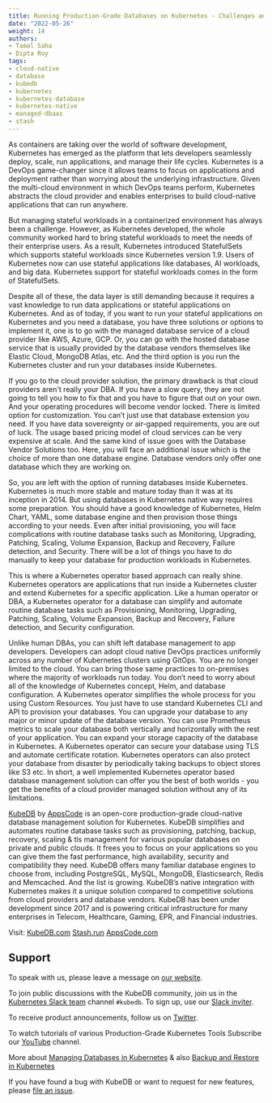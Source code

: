 ```yaml
---
title: Running Production-Grade Databases on Kubernetes - Challenges and Solutions
date: "2022-05-26"
weight: 14
authors:
- Tamal Saha
- Dipta Roy
tags:
- cloud-native
- database
- kubedb
- kubernetes
- kubernetes-database
- kubernetes-native
- managed-dbaas
- stash
---
```


As containers are taking over the world of software development, Kubernetes has emerged as the platform that lets developers seamlessly deploy, scale, run applications, and manage their life cycles. Kubernetes is a DevOps game-changer since it allows teams to focus on applications and deployment rather than worrying about the underlying infrastructure. Given the multi-cloud environment in which DevOps teams perform, Kubernetes abstracts the cloud provider and enables enterprises to build cloud-native applications that can run anywhere.

But managing stateful workloads in a containerized environment has always been a challenge. However, as Kubernetes developed, the whole community worked hard to bring stateful workloads to meet the needs of their enterprise users. As a result, Kubernetes introduced StatefulSets which supports stateful workloads since Kubernetes version 1.9. Users of Kubernetes now can use stateful applications like databases, AI workloads, and big data. Kubernetes support for stateful workloads comes in the form of StatefulSets. 

Despite all of these, the data layer is still demanding because it requires a vast knowledge to run data applications or stateful applications on Kubernetes. And as of today, if you want to run your stateful applications on Kubernetes and you need a database, you have three solutions or options to implement it, one is to go with the managed database service of a cloud provider like AWS, Azure, GCP. Or, you can go with the hosted database service that is usually provided by the database vendors themselves like Elastic Cloud, MongoDB Atlas, etc. And the third option is you run the Kubernetes cluster and run your databases inside Kubernetes. 

If you go to the cloud provider solution, the primary drawback is that cloud providers aren't really your DBA. If you have a slow query, they are not going to tell you how to fix that and you have to figure that out on your own. And your operating procedures will become vendor locked. There is limited option for customization. You can’t just use that database extension you need. If you have data sovereignty or air-gapped requirements, you are out of luck. The usage based pricing model of cloud services can be very expensive at scale. And the same kind of issue goes with the Database Vendor Solutions too. Here, you will face an additional issue which is the choice of more than one database engine. Database vendors only offer one database which they are working on.

So, you are left with the option of running databases inside Kubernetes. Kubernetes is much more stable and mature today than it was at its inception in 2014. But using databases in Kubernetes native way requires some preparation. You should have a good knowledge of Kubernetes, Helm Chart, YAML,  some database engine and then provision those things according to your needs. Even after initial provisioning, you will face complications with routine database tasks such as Monitoring, Upgrading, Patching, Scaling, Volume Expansion, Backup and Recovery, Failure detection, and Security. There will be a lot of things you have to do manually to keep your database for production workloads in Kubernetes.

This is where a Kubernetes operator based approach can really shine. Kubernetes operators are applications that run inside a Kubernetes cluster and extend Kubernetes for a specific application. Like a human operator or DBA, a Kubernetes operator for a database can simplify and automate routine database tasks such as Provisioning, Monitoring, Upgrading, Patching, Scaling, Volume Expansion, Backup and Recovery, Failure detection, and Security configuration.

Unlike human DBAs, you can shift left database management to app developers. Developers can adopt cloud native DevOps practices uniformly across any number of Kubernetes clusters using GitOps. You are no longer limited to the cloud. You can bring those same practices to on-premises where the majority of workloads run today. You don’t need to worry about all of the knowledge of Kubernetes concept, Helm, and database configuration. A Kubernetes operator simplifies the whole process for you using Custom Resources. You just have to use standard Kubernetes CLI and API to provision your databases. You can upgrade your database to any major or minor update of the database version. You can use Prometheus metrics to scale your database both vertically and horizontally with the rest of your application. You can expand your storage capacity of the database in Kubernetes. A Kubernetes operator can secure your database using TLS and automate certificate rotation. Kubernetes operators can also protect your database from disaster by periodically taking backups to object stores like S3 etc. In short, a well implemented Kubernetes operator based database management solution can offer you the best of both worlds - you get the benefits of a cloud provider managed solution without any of its limitations.

[KubeDB](https://kubedb.com/) by [AppsCode](https://appscode.com/) is an open-core production-grade cloud-native database management solution for Kubernetes. KubeDB simplifies and automates routine database tasks such as provisioning, patching, backup, recovery, scaling & tls management for various popular databases on private and public clouds. It frees you to focus on your applications so you can give them the fast performance, high availability, security and compatibility they need. KubeDB offers many familiar database engines to choose from, including PostgreSQL, MySQL, MongoDB, Elasticsearch, Redis and Memcached. And the list is growing. KubeDB’s native integration with Kubernetes makes it a unique solution compared to competitive solutions from cloud providers and database vendors. KubeDB has been under development since 2017 and is powering critical infrastructure for many enterprises in Telecom, Healthcare, Gaming, EPR, and Financial industries.


Visit: 
[KubeDB.com](https://kubedb.com/)
[Stash.run](https://stash.run/)
[AppsCode.com](https://appscode.com/)


## Support

To speak with us, please leave a message on [our website](https://appscode.com/contact/).

To join public discussions with the KubeDB community, join us in the [Kubernetes Slack team](https://kubernetes.slack.com/messages/C8149MREV/) channel `#kubedb`. To sign up, use our [Slack inviter](http://slack.kubernetes.io/).

To receive product announcements, follow us on [Twitter](https://twitter.com/KubeDB).

To watch tutorials of various Production-Grade Kubernetes Tools Subscribe our [YouTube](https://www.youtube.com/c/AppsCodeInc/) channel.

More about [Managing Databases in Kubernetes](https://kubedb.com/) & also [Backup and Restore in Kubernetes](https://stash.run/)

If you have found a bug with KubeDB or want to request for new features, please [file an issue](https://github.com/kubedb/project/issues/new).
